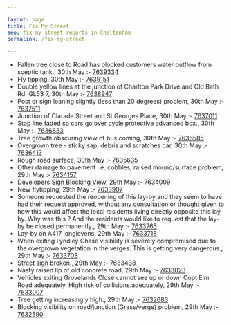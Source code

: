 ```yaml
---

layout: page
title: Fix My Street
seo: fix my street reports in Cheltenham
permalink: /fix-my-street

---
```


<!-- fix_marker starts -->

- Fallen tree close to Road has blocked customers water outflow from sceptic tank., 30th May :- [7639334](https://www.fixmystreet.com/report/7639334)
- Fly tipping, 30th May :- [7639151](https://www.fixmystreet.com/report/7639151)
- Double yellow lines at the junction of Charlton Park Drive and Old Bath Rd. GL53 7, 30th May :- [7638947](https://www.fixmystreet.com/report/7638947)
- Post or sign leaning slightly (less than 20 degrees) problem, 30th May :- [7637511](https://www.fixmystreet.com/report/7637511)
- Junction of Clarade Street and St Georges Place, 30th May :- [7637011](https://www.fixmystreet.com/report/7637011)
- Stop line faded so cars go over cycle protective advanced box., 30th May :- [7636833](https://www.fixmystreet.com/report/7636833)
- Tree growth obscuring view of bus coming, 30th May :- [7636585](https://www.fixmystreet.com/report/7636585)
- Overgrown tree - sticky sap, debris and scratches car, 30th May :- [7636413](https://www.fixmystreet.com/report/7636413)
- Rough road surface, 30th May :- [7635635](https://www.fixmystreet.com/report/7635635)
- Other damage to pavement i.e. cobbles, raised mound/surface problem, 29th May :- [7634157](https://www.fixmystreet.com/report/7634157)
- Developers Sign Blocking View, 29th May :- [7634009](https://www.fixmystreet.com/report/7634009)
- New flytipping, 29th May :- [7633907](https://www.fixmystreet.com/report/7633907)
- Someone requested the reopening of this lay-by and they seem to have had their request approved, without any consultation or thought given to how this would affect the local residents living directly opposite this lay-by. Why was this ? And the residents would like to request that the lay-by be closed permanently., 29th May :- [7633765](https://www.fixmystreet.com/report/7633765)
- Lay-by on A417 longlevens, 29th May :- [7633718](https://www.fixmystreet.com/report/7633718)
- When exiting Lyndley Chase visibility is severely compromised due to the overgrown vegetation in the verges. This is getting very dangerous., 29th May :- [7633703](https://www.fixmystreet.com/report/7633703)
- Street sign broken., 29th May :- [7633438](https://www.fixmystreet.com/report/7633438)
- Nasty raised lip of old concrete road, 29th May :- [7633023](https://www.fixmystreet.com/report/7633023)
- Vehicles exiting Grovelands Close cannot see up or down Copt Elm Road adequately. High risk of collisions.adequately, 29th May :- [7633007](https://www.fixmystreet.com/report/7633007)
- Tree getting increasingly high., 29th May :- [7632683](https://www.fixmystreet.com/report/7632683)
- Blocking visibility on road/junction (Grass/verge) problem, 29th May :- [7632590](https://www.fixmystreet.com/report/7632590)

<!-- fix_marker ends -->